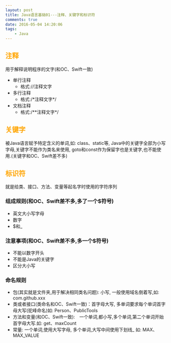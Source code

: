 ```yaml
---
layout: post
title: Java语言基础01---注释、关键字和标识符
comments: true
date: 2016-05-04 14:20:06
tags:
	- Java
---
```


## <font color=orange>注释</font>
用于解释说明程序的文字(和OC、Swift一致)
* 单行注释
	* 格式://注释文字
* 多行注释
	* 格式:/\*注释文字\*/
* 文档注释
	* 格式:/\*\*注释文字\*/

<!--more-->
## <font color=orange>关键字</font>
被Java语言赋予特定含义的单词,如: class、static等, Java中的关键字全部为小写字母,关键字不能作为类名来使用, goto和const作为保留字也是关键字,也不能使用.(关键字和OC、Swift差不多)

## <font color=orange>标识符</font>
就是给类、接口、方法、变量等起名字时使用的字符序列

### 组成规则(和OC、Swift差不多,多了一个$符号)
* 英文大小写字母
* 数字
* $和_

### 注意事项(和OC、Swift差不多,多一个$符号)
* 不能以数字开头
* 不能是Java的关键字
* 区分大小写

### 命名规则
* 包(其实就是文件夹,用于解决相同类名问题): 小写, 一般使用域名倒着写,如: com.github.xxx
* 类或者接口(类命名和OC、Swift一致)：首字母大写, 多单词要求每个单词首字母大写(驼峰命名)如: Person、PublicTools
* 方法和变量(和OC、Swift一致):　一个单词,都小写,多个单词,第二个单词开始首字母大写.如: get、maxCount
* 常量: 一个单词,使用大写字母, 多个单词,大写中间使用下划线_ 如: MAX、MAX_VALUE


